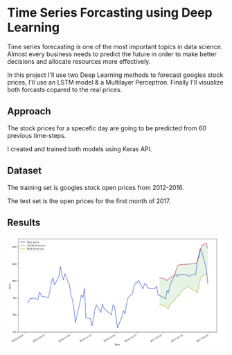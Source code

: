 
# Time Series Forcasting using Deep Learning 
Time series forecasting is one of the most important topics in data science. Almost every business needs to predict the future in order to make better decisions and allocate resources more effectively.

In this project I'll use two Deep Learning methods to forecast googles stock prices, I'll use an LSTM model & a Multilayer Perceptron.
Finally I'll visualize both forcasts copared to the real prices.




## Approach
The stock prices for a specefic day are going to be predicted from 60 previous time-steps.

I created and trained both models using Keras API. 
## Dataset
The training set is googles stock open prices from 2012-2016.

The test set is the open prices for the first month of 2017.
## Results

![Screenshot](Screenshot.PNG)

